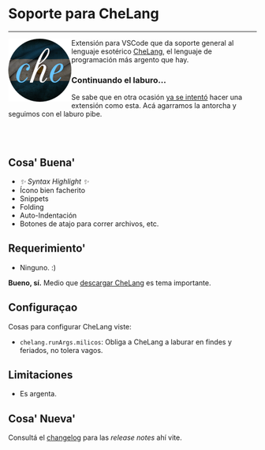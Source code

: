 # Soporte para CheLang

<hr/>

<img src="images/icons/CheLangIcon.png" alt="cheLangLogo" align="left" />

Extensión para VSCode que da soporte general al lenguaje esotérico [CheLang](https://github.com/frankdilu/CheLang), el lenguaje de programación más argento que hay.

### Continuando el laburo...

Se sabe que en otra ocasión [ya se intentó](https://github.com/leopaglia/chelang-vs-ext) hacer una extensión como esta. Acá agarramos la antorcha y seguimos con el laburo pibe.

<br/><br/>
## Cosa' Buena'

* *✨ Syntax Highlight ✨*
* Ícono bien facherito
* Snippets
* Folding
* Auto-Indentación
* Botones de atajo para correr archivos, etc.



## Requerimiento'

* Ninguno. :)

**Bueno, sí.** Medio que [descargar CheLang](https://github.com/frankdilu/CheLang/releases) es tema importante.

## Configuraçao

Cosas para configurar CheLang viste:

* `chelang.runArgs.milicos`: Obliga a CheLang a laburar en findes y feriados, no tolera vagos.

## Limitaciones

* Es argenta.

## Cosa' Nueva'

Consultá el [changelog](CHANGELOG.md) para las *release notes* ahí vite.
